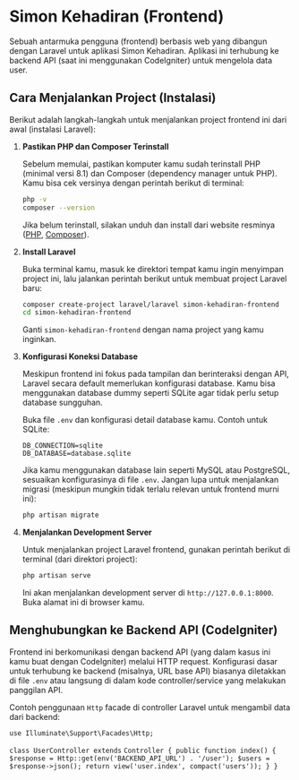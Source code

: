 # Simon Kehadiran (Frontend)

Sebuah antarmuka pengguna (frontend) berbasis web yang dibangun dengan Laravel untuk aplikasi Simon Kehadiran. Aplikasi ini terhubung ke backend API (saat ini menggunakan CodeIgniter) untuk mengelola data user.

## Cara Menjalankan Project (Instalasi)

Berikut adalah langkah-langkah untuk menjalankan project frontend ini dari awal (instalasi Laravel):

1.  **Pastikan PHP dan Composer Terinstall**

    Sebelum memulai, pastikan komputer kamu sudah terinstall PHP (minimal versi 8.1) dan Composer (dependency manager untuk PHP). Kamu bisa cek versinya dengan perintah berikut di terminal:

    ```bash
    php -v
    composer --version
    ```

    Jika belum terinstall, silakan unduh dan install dari website resminya ([PHP](https://www.php.net/downloads.php), [Composer](https://getcomposer.org/download/)).

2.  **Install Laravel**

    Buka terminal kamu, masuk ke direktori tempat kamu ingin menyimpan project ini, lalu jalankan perintah berikut untuk membuat project Laravel baru:

    ```bash
    composer create-project laravel/laravel simon-kehadiran-frontend
    cd simon-kehadiran-frontend
    ```

    Ganti `simon-kehadiran-frontend` dengan nama project yang kamu inginkan.

3.  **Konfigurasi Koneksi Database**

    Meskipun frontend ini fokus pada tampilan dan berinteraksi dengan API, Laravel secara default memerlukan konfigurasi database. Kamu bisa menggunakan database dummy seperti SQLite agar tidak perlu setup database sungguhan.

    Buka file `.env` dan konfigurasi detail database kamu. Contoh untuk SQLite:

    ```dotenv
    DB_CONNECTION=sqlite
    DB_DATABASE=database.sqlite
    ```

    Jika kamu menggunakan database lain seperti MySQL atau PostgreSQL, sesuaikan konfigurasinya di file `.env`. Jangan lupa untuk menjalankan migrasi (meskipun mungkin tidak terlalu relevan untuk frontend murni ini):

    ```bash
    php artisan migrate
    ```

4.  **Menjalankan Development Server**

    Untuk menjalankan project Laravel frontend, gunakan perintah berikut di terminal (dari direktori project):

    ```bash
    php artisan serve
    ```

    Ini akan menjalankan development server di `http://127.0.0.1:8000`. Buka alamat ini di browser kamu.

## Menghubungkan ke Backend API (CodeIgniter)

Frontend ini berkomunikasi dengan backend API (yang dalam kasus ini kamu buat dengan CodeIgniter) melalui HTTP request. Konfigurasi dasar untuk terhubung ke backend (misalnya, URL base API) biasanya diletakkan di file `.env` atau langsung di dalam kode controller/service yang melakukan panggilan API.

Contoh penggunaan `Http` facade di controller Laravel untuk mengambil data dari backend:

```use Illuminate\Support\Facades\Http;```

```class UserController extends``` ```Controller
{
    public function index()
    {
        $response = Http::get(env('BACKEND_API_URL') . '/user');
        $users = $response->json();
        return view('user.index', compact('users'));
    }
}```
